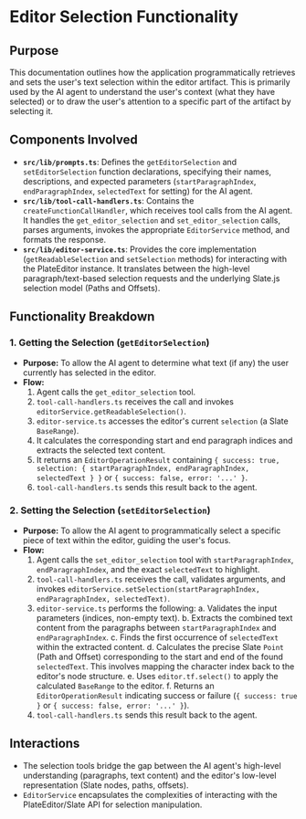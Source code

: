 # Editor Selection Functionality

## Purpose

This documentation outlines how the application programmatically retrieves and sets the user's text selection within the editor artifact. This is primarily used by the AI agent to understand the user's context (what they have selected) or to draw the user's attention to a specific part of the artifact by selecting it.

## Components Involved

- **`src/lib/prompts.ts`**: Defines the `getEditorSelection` and `setEditorSelection` function declarations, specifying their names, descriptions, and expected parameters (`startParagraphIndex`, `endParagraphIndex`, `selectedText` for setting) for the AI agent.
- **`src/lib/tool-call-handlers.ts`**: Contains the `createFunctionCallHandler`, which receives tool calls from the AI agent. It handles the `get_editor_selection` and `set_editor_selection` calls, parses arguments, invokes the appropriate `EditorService` method, and formats the response.
- **`src/lib/editor-service.ts`**: Provides the core implementation (`getReadableSelection` and `setSelection` methods) for interacting with the PlateEditor instance. It translates between the high-level paragraph/text-based selection requests and the underlying Slate.js selection model (Paths and Offsets).

## Functionality Breakdown

### 1. Getting the Selection (`getEditorSelection`)

- **Purpose:** To allow the AI agent to determine what text (if any) the user currently has selected in the editor.
- **Flow:**
  1.  Agent calls the `get_editor_selection` tool.
  2.  `tool-call-handlers.ts` receives the call and invokes `editorService.getReadableSelection()`.
  3.  `editor-service.ts` accesses the editor's current `selection` (a Slate `BaseRange`).
  4.  It calculates the corresponding start and end paragraph indices and extracts the selected text content.
  5.  It returns an `EditorOperationResult` containing `{ success: true, selection: { startParagraphIndex, endParagraphIndex, selectedText } }` or `{ success: false, error: '...' }`.
  6.  `tool-call-handlers.ts` sends this result back to the agent.

### 2. Setting the Selection (`setEditorSelection`)

- **Purpose:** To allow the AI agent to programmatically select a specific piece of text within the editor, guiding the user's focus.
- **Flow:**
  1.  Agent calls the `set_editor_selection` tool with `startParagraphIndex`, `endParagraphIndex`, and the exact `selectedText` to highlight.
  2.  `tool-call-handlers.ts` receives the call, validates arguments, and invokes `editorService.setSelection(startParagraphIndex, endParagraphIndex, selectedText)`.
  3.  `editor-service.ts` performs the following:
      a. Validates the input parameters (indices, non-empty text).
      b. Extracts the combined text content from the paragraphs between `startParagraphIndex` and `endParagraphIndex`.
      c. Finds the first occurrence of `selectedText` within the extracted content.
      d. Calculates the precise Slate `Point` (Path and Offset) corresponding to the start and end of the found `selectedText`. This involves mapping the character index back to the editor's node structure.
      e. Uses `editor.tf.select()` to apply the calculated `BaseRange` to the editor.
      f. Returns an `EditorOperationResult` indicating success or failure (`{ success: true }` or `{ success: false, error: '...' }`).
  4.  `tool-call-handlers.ts` sends this result back to the agent.

## Interactions

- The selection tools bridge the gap between the AI agent's high-level understanding (paragraphs, text content) and the editor's low-level representation (Slate nodes, paths, offsets).
- `EditorService` encapsulates the complexities of interacting with the PlateEditor/Slate API for selection manipulation.
